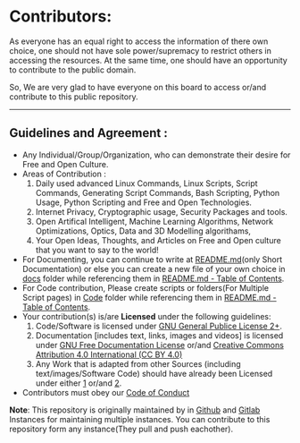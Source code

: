 # Contributors:

As everyone has an equal right to access the information of there own choice, one should not have sole power/supremacy to restrict others in accessing the resources. At the same time, one should have an opportunity to contribute to the public domain.

So, We are very glad to have everyone on this board to access or/and contribute to this public repository.

----------------------------------

## Guidelines and Agreement  : 
* Any Individual/Group/Organization, who can demonstrate their desire for Free and Open Culture.
* Areas of Contribution : 
  1. Daily used advanced Linux Commands, Linux Scripts, Script Commands, Generating Script Commands, Bash Scripting, Python Usage, Python Scripting and Free and Open Technologies.
  2.  Internet Privacy, Cryptographic usage, Security Packages and tools.
  3.  Open Artifical Intelligent, Machine Learning Algorithms, Network Optimizations, Optics, Data and 3D Modelling algorithams,   
  4.  Your Open Ideas, Thoughts, and Articles on Free and Open culture that you want to say to the world!
* For Documenting, you can continue to write at [README.md](/README.md)(only Short Documentation) or else you can create a new file of your own choice in [docs](/docs) folder while referencing them in [README.md - Table of Contents](/README.md#table-of-contents).
* For Code contribution, Please create scripts or folders(For Multiple Script pages) in [Code](/code) folder while referencing them in [README.md - Table of Contents](/README.md#table-of-contents).
* Your contribution(s) is/are **Licensed** under the following guidelines:
  1.  Code/Software is licensed under [GNU General Publice License 2+](https://www.gnu.org/licenses/licenses.html#GPL).
  2.  Documentation [includes text, links, images and videos] is licensed under [GNU Free Documentation License](https://www.gnu.org/licenses/licenses.html#FDL) or/and [Creative Commons Attribution 4.0 International (CC BY 4.0) ](https://creativecommons.org/licenses/by/4.0/legalcode) 
  3.  Any Work that is adapted from other Sources (including text/images/Software Code) should have already been Licensed under either [1](#) or/and [2](#).
* Contributors must obey our [Code of Conduct](/CodeOfConduct.md)

**Note**: This repository is originally maintained by in [Github](https://github.com/gorlapraveen/The-Learning-Documentation-Project) 
and [Gitlab](https://gitlab.com/gorlapraveen/TheLearningDocumentationProject) Instances for maintaining multiple instances. You can contribute to this repository form 
any instance(They pull and push eachother).



